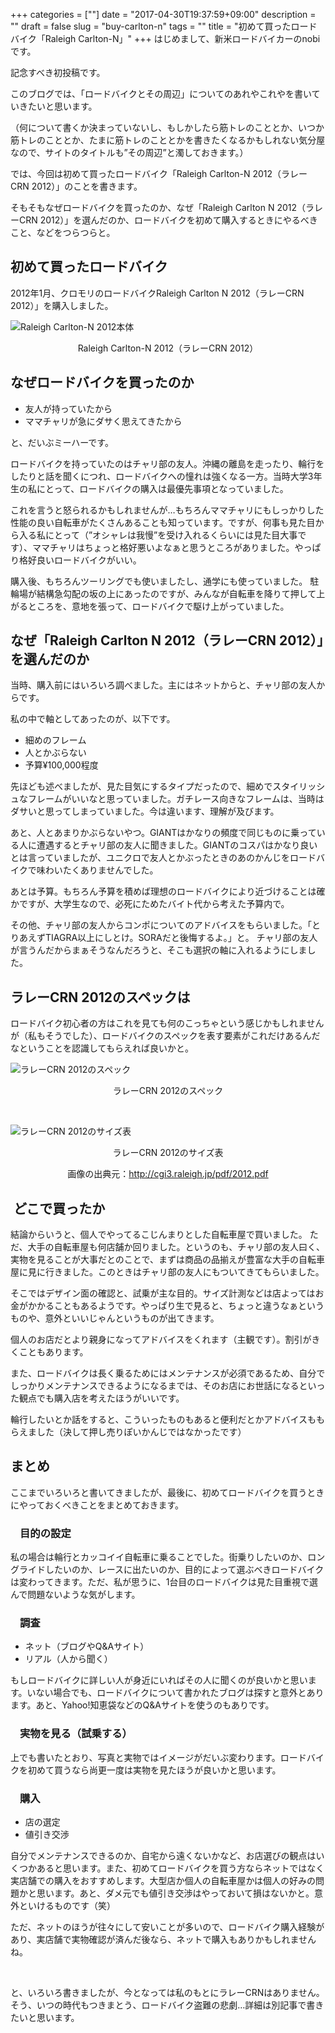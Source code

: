 +++
categories = [""]
date = "2017-04-30T19:37:59+09:00"
description = ""
draft = false
slug = "buy-carlton-n"
tags = ""
title = "初めて買ったロードバイク「Raleigh Carlton-N」"
+++
はじめまして、新米ロードバイカーのnobiです。
  
記念すべき初投稿です。

このブログでは、「ロードバイクとその周辺」についてのあれやこれやを書いていきたいと思います。
  
（何について書くか決まっていないし、もしかしたら筋トレのこととか、いつか筋トレのこととか、たまに筋トレのこととかを書きたくなるかもしれない気分屋なので、サイトのタイトルも”その周辺”と濁しておきます。）

では、今回は初めて買ったロードバイク「Raleigh Carlton-N 2012（ラレーCRN 2012）」のことを書きます。

そもそもなぜロードバイクを買ったのか、なぜ「Raleigh Carlton N 2012（ラレーCRN 2012）」を選んだのか、ロードバイクを初めて購入するときにやるべきこと、などをつらつらと。

## 初めて買ったロードバイク

2012年1月、クロモリのロードバイクRaleigh Carlton N 2012（ラレーCRN 2012）」を購入しました。

![Raleigh Carlton-N 2012本体](/img/crn_body_01.jpg)  
<p style="text-align: center;">
Raleigh Carlton-N 2012（ラレーCRN 2012）
</p>

## なぜロードバイクを買ったのか

<ul style="list-style-type: disc;">
  <li>
    友人が持っていたから
  </li>
  <li>
    ママチャリが急にダサく思えてきたから
  </li>
</ul>

と、だいぶミーハーです。

ロードバイクを持っていたのはチャリ部の友人。沖縄の離島を走ったり、輪行をしたりと話を聞くにつれ、ロードバイクへの憧れは強くなる一方。当時大学3年生の私にとって、ロードバイクの購入は最優先事項となっていました。

これを言うと怒られるかもしれませんが…もちろんママチャリにもしっかりした性能の良い自転車がたくさんあることも知っています。ですが、何事も見た目から入る私にとって（”オシャレは我慢”を受け入れるくらいには見た目大事です）、ママチャリはちょっと格好悪いよなぁと思うところがありました。やっぱり格好良いロードバイクがいい。

購入後、もちろんツーリングでも使いましたし、通学にも使っていました。 駐輪場が結構急勾配の坂の上にあったのですが、みんなが自転車を降りて押して上がるところを、意地を張って、ロードバイクで駆け上がっていました。

## なぜ「Raleigh Carlton N 2012（ラレーCRN 2012）」を選んだのか

当時、購入前にはいろいろ調べました。主にはネットからと、チャリ部の友人からです。

私の中で軸としてあったのが、以下です。

  * 細めのフレーム
  * 人とかぶらない
  * 予算¥100,000程度

先ほども述べましたが、見た目気にするタイプだったので、細めでスタイリッシュなフレームがいいなと思っていました。ガチレース向きなフレームは、当時はダサいと思ってしまっていました。今は違います、理解が及びます。

あと、人とあまりかぶらないやつ。GIANTはかなりの頻度で同じものに乗っている人に遭遇するとチャリ部の友人に聞きました。GIANTのコスパはかなり良いとは言っていましたが、ユニクロで友人とかぶったときのあのかんじをロードバイクで味わいたくありませんでした。

あとは予算。もちろん予算を積めば理想のロードバイクにより近づけることは確かですが、大学生なので、必死にためたバイト代から考えた予算内で。

その他、チャリ部の友人からコンポについてのアドバイスをもらいました。「とりあえずTIAGRA以上にしとけ。SORAだと後悔するよ。」と。 チャリ部の友人が言うんだからまぁそうなんだろうと、そこも選択の軸に入れるようにしました。

## ラレーCRN 2012のスペックは

ロードバイク初心者の方はこれを見ても何のこっちゃという感じかもしれませんが（私もそうでした）、ロードバイクのスペックを表す要素がこれだけあるんだなということを認識してもらえれば良いかと。

![ラレーCRN 2012のスペック](/img/crn_spec.png)  
<p style="text-align: center;">
ラレーCRN 2012のスペック
</p>
&nbsp;

![ラレーCRN 2012のサイズ表](/img/crn_size.png)
<p style="text-align: center;">
ラレーCRN 2012のサイズ表
</p>

<p style="text-align: center;">
  画像の出典元：<a href="http://cgi3.raleigh.jp/pdf/2012.pdf" target="_blank" rel="nofollow">http://cgi3.raleigh.jp/pdf/2012.pdf</a>
</p>

<h2 style="text-align: left;">
   どこで買ったか
</h2>

結論からいうと、個人でやってるこじんまりとした自転車屋で買いました。 ただ、大手の自転車屋も何店舗か回りました。というのも、チャリ部の友人曰く、実物を見ることが大事だとのことで、まずは商品の品揃えが豊富な大手の自転車屋に見に行きました。このときはチャリ部の友人にもついてきてもらいました。

そこではデザイン面の確認と、試乗が主な目的。サイズ計測などは店よってはお金がかかることもあるようです。やっぱり生で見ると、ちょっと違うなぁというものや、意外といいじゃんというものが出てきます。

個人のお店だとより親身になってアドバイスをくれます（主観です）。割引がきくこともあります。

また、ロードバイクは長く乗るためにはメンテナンスが必須であるため、自分でしっかりメンテナンスできるようになるまでは、そのお店にお世話になるといった観点でも購入店を考えたほうがいいです。

輪行したいとか話をすると、こういったものもあると便利だとかアドバイスももらえました（決して押し売りぽいかんじではなかったです）

## まとめ

ここまでいろいろと書いてきましたが、最後に、初めてロードバイクを買うときにやっておくべきことをまとめておきます。

### <i class="fa fa-check-circle"></i><span style="margin-left:15px;">目的の設定</span>

私の場合は輪行とカッコイイ自転車に乗ることでした。街乗りしたいのか、ロングライドしたいのか、レースに出たいのか、目的によって選ぶべきロードバイクは変わってきます。ただ、私が思うに、1台目のロードバイクは見た目重視で選んで問題ないような気がします。

### <i class="fa fa-check-circle"></i><span style="margin-left:15px;">調査</span>

  * ネット（ブログやQ&Aサイト）
  * リアル（人から聞く）

もしロードバイクに詳しい人が身近にいればその人に聞くのが良いかと思います。いない場合でも、ロードバイクについて書かれたブログは探すと意外とあります。あと、Yahoo!知恵袋などのQ&Aサイトを使うのもありです。

### <i class="fa fa-check-circle"></i><span style="margin-left:15px;">実物を見る（試乗する）</span>

上でも書いたとおり、写真と実物ではイメージがだいぶ変わります。ロードバイクを初めて買うなら尚更一度は実物を見たほうが良いかと思います。

### <i class="fa fa-check-circle"></i><span style="margin-left:15px;">購入</span>

  * 店の選定
  * 値引き交渉

自分でメンテナンスできるのか、自宅から遠くないかなど、お店選びの観点はいくつかあると思います。また、初めてロードバイクを買う方ならネットではなく実店舗での購入をおすすめします。大型店か個人の自転車屋かは個人の好みの問題かと思います。あと、ダメ元でも値引き交渉はやっておいて損はないかと。意外といけるものです（笑）

ただ、ネットのほうが往々にして安いことが多いので、ロードバイク購入経験があり、実店舗で実物確認が済んだ後なら、ネットで購入もありかもしれませんね。

&nbsp;

と、いろいろ書きましたが、今となっては私のもとにラレーCRNはありません。そう、いつの時代もつきまとう、ロードバイク盗難の悲劇…詳細は別記事で書きたいと思います。

